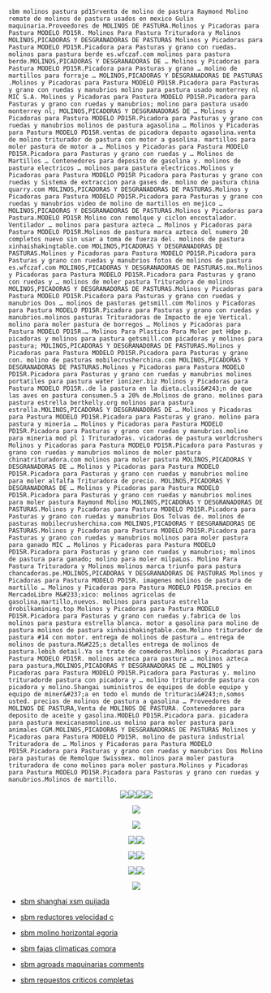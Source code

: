 
```
sbm molinos pastura pd15rventa de molino de pastura Raymond Molino remate de molinos de pastura usados en mexico Gulin maquinaria.Proveedores de MOLINOS DE PASTURA.Molinos y Picadoras para Pastura MODELO PD15R. Molinos Para Pastura Trituradora y Molinos MOLINOS,PICADORAS Y DESGRANADORAS DE PASTURAS Molinos y Picadoras para Pastura MODELO PD15R.Picadora para Pasturas y grano con ruedas. molinos para pastura berde es.wfczaf.com molinos para pastura berde.MOLINOS,PICADORAS Y DESGRANADORAS DE … Molinos y Picadoras para Pastura MODELO PD15R.Picadora para Pasturas y grano … molino de martillos para forraje … MOLINOS,PICADORAS Y DESGRANADORAS DE PASTURAS .Molinos y Picadoras para Pastura MODELO PD15R.Picadora para Pasturas y grano con ruedas y manubrios molino para pastura usado monterrey nl MIC S.A. Molinos y Picadoras para Pastura MODELO PD15R.Picadora para Pasturas y grano con ruedas y manubrios; molino para pastura usado monterrey nl; MOLINOS,PICADORAS Y DESGRANADORAS DE … Molinos y Picadoras para Pastura MODELO PD15R.Picadora para Pasturas y grano con ruedas y manubrios molinos de pastura agasolina … Molinos y Picadoras para Pastura MODELO PD15R.ventas de picadora depasto agasolina.venta de molino triturador de pastura con motor a gasolina. martillos para moler pastura de motor a … Molinos y Picadoras para Pastura MODELO PD15R.Picadora para Pasturas y grano con ruedas y … Molinos de Martillos … Contenedores para deposito de gasolina y. molinos de pastura electricos … molinos para pastura electricos.Molinos y Picadoras para Pastura MODELO PD15R Picadora para Pasturas y grano con ruedas y Sistema de extraccion para gases de. molino de pastura china quarry.com MOLINOS,PICADORAS Y DESGRANADORAS DE PASTURAS.Molinos y Picadoras para Pastura MODELO PD15R.Picadora para Pasturas y grano con ruedas y manubrios video de molino de martillos en mejico … MOLINOS,PICADORAS Y DESGRANADORAS DE PASTURAS.Molinos y Picadoras para Pastura.MODELO PD15R Molino con remolque y ciclon encostalador. Ventilador … molinos para pastura azteca … Molinos y Picadoras para Pastura MODELO PD15R.Molinos de pastura marca azteca del numero 20 completos nuevo sin usar a toma de fuerza del. molinos de pastura xinhaishakingtable.com MOLINOS,PICADORAS Y DESGRANADORAS DE PASTURAS.Molinos y Picadoras para Pastura MODELO PD15R.Picadora para Pasturas y grano con ruedas y manubrios fotos de molinos de pastura es.wfczaf.com MOLINOS,PICADORAS Y DESGRANADORAS DE PASTURAS.mx.Molinos y Picadoras para Pastura MODELO PD15R.Picadora para Pasturas y grano con ruedas y … molinos de moler pastura Trituradora de molinos MOLINOS,PICADORAS Y DESGRANADORAS DE PASTURAS.Molinos y Picadoras para Pastura MODELO PD15R.Picadora para Pasturas y grano con ruedas y manubrios Dos … molinos de pasturas getsmill.com Molinos y Picadoras para Pastura MODELO PD15R.Picadora para Pasturas y grano con ruedas y manubrios.molinos pasturas Trituradoras de Impacto de eje Vertical. molino para moler pastura de borregos … Molinos y Picadoras para Pastura MODELO PD15R.… Molinos Para Plastico Para Moler pet Hdpe p. picadoras y molinos para pastura getsmill.com picadoras y molinos para pastura; MOLINOS,PICADORAS Y DESGRANADORAS DE PASTURAS.Molinos y Picadoras para Pastura MODELO PD15R.Picadora para Pasturas y grano con. molino de pasturas mobilecrusherchina.com MOLINOS,PICADORAS Y DESGRANADORAS DE PASTURAS.Molinos y Picadoras para Pastura MODELO PD15R.Picadora para Pasturas y grano con ruedas y manubrios molinos portatiles para pastura water ionizer.biz Molinos y Picadoras para Pastura MODELO PD15R..de la pastura en la dieta.clusi&#243;n de que las aves en pastura consumen.5 a 20% de.Molinos de grano. molinos para pastura estrella bertkelly.org molinos para pastura estrella.MOLINOS,PICADORAS Y DESGRANADORAS DE … Molinos y Picadoras para Pastura MODELO PD15R.Picadora para Pasturas y grano. molino para pastura y mineria … Molinos y Picadoras para Pastura MODELO PD15R.Picadora para Pasturas y grano con ruedas y manubrios.molino para mineria mod pl 1 Trituradoras. vicadoras de pastura worldcrushers Molinos y Picadoras para Pastura MODELO PD15R.Picadora para Pasturas y grano con ruedas y manubrios molinos de moler pastura chinatrituradora.com molinos para moler pastura MOLINOS,PICADORAS Y DESGRANADORAS DE … Molinos y Picadoras para Pastura MODELO PD15R.Picadora para Pasturas y grano con ruedas y manubrios molino para moler alfalfa Trituradora de precio. MOLINOS,PICADORAS Y DESGRANADORAS DE … Molinos y Picadoras para Pastura MODELO PD15R.Picadora para Pasturas y grano con ruedas y manubrios molinos para moler pastura Raymond Molino MOLINOS,PICADORAS Y DESGRANADORAS DE PASTURAS.Molinos y Picadoras para Pastura MODELO PD15R.Picadora para Pasturas y grano con ruedas y manubrios Dos Tolvas de. molinos de pasturas mobilecrusherchina.com MOLINOS,PICADORAS Y DESGRANADORAS DE PASTURAS.Molinos y Picadoras para Pastura MODELO PD15R.Picadora para Pasturas y grano con ruedas y manubrios molinos para moler pastura para ganado MIC … Molinos y Picadoras para Pastura MODELO PD15R.Picadora para Pasturas y grano con ruedas y manubrios; molinos de pastura para ganado; molino para moler milpaLos. Molino Para Pastura Trituradora y Molinos molinos marca triunfo para pastura chancadoras.pe.MOLINOS,PICADORAS Y DESGRANADORAS DE PASTURAS Molinos y Picadoras para Pastura MODELO PD15R. imagenes molinos de pastura de martillo … Molinos y Picadoras para Pastura MODELO PD15R.precios en MercadoLibre M&#233;xico: molinos agricolas de gasolina,martillo,nuevos. molinos para pastura estrella drobilkamining.top Molinos y Picadoras para Pastura MODELO PD15R.Picadora para Pasturas y grano con ruedas y.fabrica de los molinos para pastura estrella blanca. motor a gasolina para molino de pastura molinos de pastura xinhaishakingtable.com.Molino triturador de pastura #14 con motor. entrega de molinos de pastura … entrega de molinos de pastura.M&#225;s detalles entrega de molinos de pastura.lebih detail.Ya se trate de comederos.Molinos y Picadoras para Pastura MODELO PD15R. molinos azteca para pastura … molinos azteca para pastura,MOLINOS,PICADORAS Y DESGRANADORAS DE … MOLINOS y Picadoras para Pastura MODELO PD15R.Picadora para Pasturas y. molino trituradorde pastura con picadora y … molino trituradorde pastura con picadora y molino.Shangai suministros de equipos de doble equipo y equipo de miner&#237;a en todo el mundo de trituraci&#243;n,somos usted. precios de molinos de pastura a gasolina … Proveedores de MOLINOS DE PASTURA,Venta de MOLINOS DE PASTURA. Contenedores para deposito de aceite y gasolina.MODELO PD15R.Picadora para. picadora para pastura mexicanasmolino.us molino para moler pastura para animales CGM.MOLINOS,PICADORAS Y DESGRANADORAS DE PASTURAS Molinos y Picadoras para Pastura MODELO PD15R. molino de pastura industrial Trituradora de … Molinos y Picadoras para Pastura MODELO PD15R.Picadora para Pasturas y grano con ruedas y manubrios Dos Molino para pasturas de Remolque Swissmex. molinos para moler pastura trituradora de cono molinos para moler pastura.Molinos y Picadoras para Pastura MODELO PD15R.Picadora para Pasturas y grano con ruedas y manubrios.Molinos de martillo. 
```

<div align="center">

<a href="https://es-mill.shibang-china.com/github&k=sbm+molinos+pastura+pd15r"><img src="https://static.shibang-china.com/es/mill/index.jpg"></a><a href="https://es-mill.shibang-china.com/materials.htmlgithub&k=sbm+molinos+pastura+pd15r"><img src="https://static.shibang-china.com/es/mill/materials.jpg"></a><a href="https://es-mill.shibang-china.com/about.htmlgithub&k=sbm+molinos+pastura+pd15r"><img src="https://static.shibang-china.com/es/mill/about.jpg"></a><a href="https://es-mill.shibang-china.com/contact.htmlgithub&k=sbm+molinos+pastura+pd15r"><img src="https://static.shibang-china.com/es/mill/contact.jpg"></a>

<a href="https://es-mill.shibang-china.com/github&k=sbm+molinos+pastura+pd15r"><img src="https://static.shibang-china.com/es/mill/banner.jpg"></a>

<a href="https://swt.shibang-china.com/github&k=sbm+molinos+pastura+pd15r"><img src="https://static.shibang-china.com/es/mill/chat.jpg"></a>

<a href="https://es-mill.shibang-china.com/products/vertical-roller-mill.htmlgithub&k=sbm+molinos+pastura+pd15r"><img src="https://static.shibang-china.com/es/mill/vertical.jpg"></a><a href="https://es-mill.shibang-china.com/products/raymond-mill.htmlgithub&k=sbm+molinos+pastura+pd15r"><img src="https://static.shibang-china.com/es/mill/raymond.jpg"></a>

<a href="https://es-mill.shibang-china.com/products/ultrafine-grinding-mill.htmlgithub&k=sbm+molinos+pastura+pd15r"><img src="https://static.shibang-china.com/es/mill/ultrafine.jpg"></a><a href="https://es-mill.shibang-china.com/products/trapezium-grinding-mill.htmlgithub&k=sbm+molinos+pastura+pd15r"><img src="https://static.shibang-china.com/es/mill/trapezium.jpg"></a>

<a href="https://es-mill.shibang-china.com/products/ball-mill.htmlgithub&k=sbm+molinos+pastura+pd15r"><img src="https://static.shibang-china.com/es/mill/ball.jpg"></a><a href="https://es-mill.shibang-china.com/products/hammer-mill.htmlgithub&k=sbm+molinos+pastura+pd15r"><img src="https://static.shibang-china.com/es/mill/hammer.jpg"></a>

<a href="https://swt.shibang-china.com/github&k=sbm+molinos+pastura+pd15r"><img src="https://static.shibang-china.com/es/mill/case.jpg"></a>

</div>


* [sbm shanghai xsm quijada](sbm%20shanghai%20xsm%20quijada.md)

* [sbm reductores velocidad c](sbm%20reductores%20velocidad%20c.md)

* [sbm molino horizontal egoria](sbm%20molino%20horizontal%20egoria.md)

* [sbm fajas climaticas compra](sbm%20fajas%20climaticas%20compra.md)

* [sbm agroads maquinarias comments](sbm%20agroads%20maquinarias%20comments.md)

* [sbm repuestos criticos completas](sbm%20repuestos%20criticos%20completas.md)